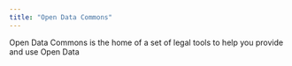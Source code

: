 ```yaml
---
title: "Open Data Commons"
---
```


Open Data Commons is the home of a set of legal tools to help you provide and use Open Data


